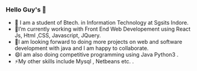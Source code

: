 ### Hello Guy's 👋
- 🔭 I am a student of Btech. in Information Technology at Sgsits Indore.
- 🌱I’m currently working with Front End Web Developement using React Js, Html ,CSS, Javascript, JQuery.
- 👯I am looking forward to doing more projects on web and software development with java and I am happy to collaborate.
- 😄I am also doing competitive programming using Java Python3 .
- ⚡My other skills include Mysql , Netbeans etc. .
<!--
**Rishab310/Rishab310** is a ✨ _special_ ✨ repository because its `README.md` (this file) appears on your GitHub profile.

Here are some ideas to get you started:

- 🔭 I’m currently working on ...
- 🌱 I’m currently learning ...
- 👯 I’m looking to collaborate on ...
- 🤔 I’m looking for help with ...
- 💬 Ask me about ...
- 📫 How to reach me: ...
- 😄 Pronouns: ...
- ⚡ Fun fact: ...
-->
